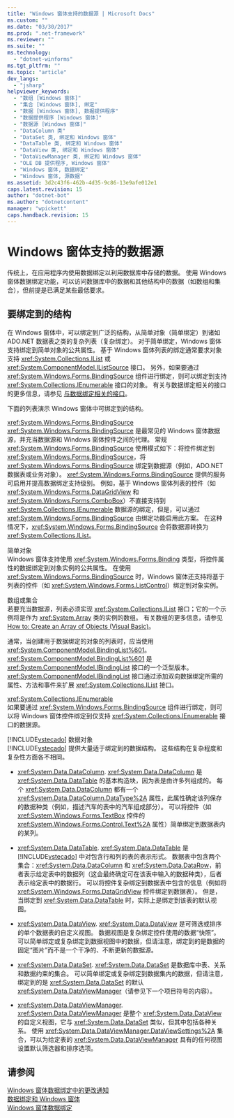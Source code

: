```yaml
---
title: "Windows 窗体支持的数据源 | Microsoft Docs"
ms.custom: ""
ms.date: "03/30/2017"
ms.prod: ".net-framework"
ms.reviewer: ""
ms.suite: ""
ms.technology: 
  - "dotnet-winforms"
ms.tgt_pltfrm: ""
ms.topic: "article"
dev_langs: 
  - "jsharp"
helpviewer_keywords: 
  - "数组 [Windows 窗体]"
  - "集合 [Windows 窗体], 绑定"
  - "数据 [Windows 窗体], 数据提供程序"
  - "数据提供程序 [Windows 窗体]"
  - "数据源 [Windows 窗体]"
  - "DataColumn 类"
  - "DataSet 类, 绑定和 Windows 窗体"
  - "DataTable 类, 绑定和 Windows 窗体"
  - "DataView 类, 绑定和 Windows 窗体"
  - "DataViewManager 类, 绑定和 Windows 窗体"
  - "OLE DB 提供程序, Windows 窗体"
  - "Windows 窗体, 数据绑定"
  - "Windows 窗体, 源数据"
ms.assetid: 3d2c43f6-462b-4d35-9c86-13e9afe012e1
caps.latest.revision: 15
author: "dotnet-bot"
ms.author: "dotnetcontent"
manager: "wpickett"
caps.handback.revision: 15
---
```

# Windows 窗体支持的数据源
传统上，在应用程序内使用数据绑定以利用数据库中存储的数据。  使用 Windows 窗体数据绑定功能，可以访问数据库中的数据和其他结构中的数据（如数组和集合），但前提是已满足某些最低要求。  
  
## 要绑定到的结构  
 在 Windows 窗体中，可以绑定到广泛的结构，从简单对象（简单绑定）到诸如 ADO.NET 数据表之类的复杂列表（复杂绑定）。  对于简单绑定，Windows 窗体支持绑定到简单对象的公共属性。  基于 Windows 窗体列表的绑定通常要求对象支持 <xref:System.Collections.IList> 或 <xref:System.ComponentModel.IListSource> 接口。  另外，如果要通过 <xref:System.Windows.Forms.BindingSource> 组件进行绑定，则可以绑定到支持 <xref:System.Collections.IEnumerable> 接口的对象。  有关与数据绑定相关的接口的更多信息，请参见 [与数据绑定相关的接口](../../../docs/framework/winforms/interfaces-related-to-data-binding.md)。  
  
 下面的列表演示 Windows 窗体中可绑定到的结构。  
  
 <xref:System.Windows.Forms.BindingSource>  
 <xref:System.Windows.Forms.BindingSource> 是最常见的 Windows 窗体数据源，并充当数据源和 Windows 窗体控件之间的代理。  常规 <xref:System.Windows.Forms.BindingSource> 使用模式如下：将控件绑定到 <xref:System.Windows.Forms.BindingSource>，将 <xref:System.Windows.Forms.BindingSource> 绑定到数据源（例如，ADO.NET 数据表或业务对象）。  <xref:System.Windows.Forms.BindingSource> 提供的服务可启用并提高数据绑定支持级别。  例如，基于 Windows 窗体列表的控件（如 <xref:System.Windows.Forms.DataGridView> 和 <xref:System.Windows.Forms.ComboBox>）不直接支持到 <xref:System.Collections.IEnumerable> 数据源的绑定，但是，可以通过 <xref:System.Windows.Forms.BindingSource> 由绑定功能启用此方案。  在这种情况下，<xref:System.Windows.Forms.BindingSource> 会将数据源转换为 <xref:System.Collections.IList>。  
  
 简单对象  
 Windows 窗体支持使用 <xref:System.Windows.Forms.Binding> 类型，将控件属性的数据绑定到对象实例的公共属性。  在使用 <xref:System.Windows.Forms.BindingSource> 时，Windows 窗体还支持将基于列表的控件（如 <xref:System.Windows.Forms.ListControl>）绑定到对象实例。  
  
 数组或集合  
 若要充当数据源，列表必须实现 <xref:System.Collections.IList> 接口；它的一个示例将是作为 <xref:System.Array> 类的实例的数组。  有关数组的更多信息，请参见[How to: Create an Array of Objects \(Visual Basic\)](http://msdn.microsoft.com/zh-cn/6b64e069-0387-400c-9081-3bdc581020c3)。  
  
 通常，当创建用于数据绑定的对象的列表时，应当使用 <xref:System.ComponentModel.BindingList%601>。  <xref:System.ComponentModel.BindingList%601> 是 <xref:System.ComponentModel.IBindingList> 接口的一个泛型版本。  <xref:System.ComponentModel.IBindingList> 接口通过添加双向数据绑定所需的属性、方法和事件来扩展 <xref:System.Collections.IList> 接口。  
  
 <xref:System.Collections.IEnumerable>  
 如果要通过 <xref:System.Windows.Forms.BindingSource> 组件进行绑定，则可以将 Windows 窗体控件绑定到仅支持 <xref:System.Collections.IEnumerable> 接口的数据源。  
  
 [!INCLUDE[vstecado](../../../includes/vstecado-md.md)] 数据对象  
 [!INCLUDE[vstecado](../../../includes/vstecado-md.md)] 提供大量适于绑定到的数据结构。  这些结构在复杂程度和复杂性方面各不相同。  
  
-   <xref:System.Data.DataColumn>.  <xref:System.Data.DataColumn> 是 <xref:System.Data.DataTable> 的基本构造块，因为表是由许多列组成的。  每个 <xref:System.Data.DataColumn> 都有一个 <xref:System.Data.DataColumn.DataType%2A> 属性，此属性确定该列保存的数据种类（例如，描述汽车的表中的汽车组成部分）。  可以将控件（如 <xref:System.Windows.Forms.TextBox> 控件的 <xref:System.Windows.Forms.Control.Text%2A> 属性）简单绑定到数据表内的某列。  
  
-   <xref:System.Data.DataTable>.  <xref:System.Data.DataTable> 是 [!INCLUDE[vstecado](../../../includes/vstecado-md.md)] 中对包含行和列的表的表示形式。  数据表中包含两个集合：<xref:System.Data.DataColumn> 和 <xref:System.Data.DataRow>，前者表示给定表中的数据列（这会最终确定可在该表中输入的数据种类），后者表示给定表中的数据行。  可以将控件复杂绑定到数据表中包含的信息（例如将 <xref:System.Windows.Forms.DataGridView> 控件绑定到数据表）。  但是，当绑定到 <xref:System.Data.DataTable> 时，实际上是绑定到该表的默认视图。  
  
-   <xref:System.Data.DataView>.  <xref:System.Data.DataView> 是可筛选或排序的单个数据表的自定义视图。  数据视图是复杂绑定控件使用的数据“快照”。  可以简单绑定或复杂绑定到数据视图中的数据，但请注意，绑定到的是数据的固定“图片”而不是一个干净的、不断更新的数据源。  
  
-   <xref:System.Data.DataSet>.  <xref:System.Data.DataSet> 是数据库中表、关系和数据约束的集合。  可以简单绑定或复杂绑定到数据集内的数据，但请注意，绑定到的是 <xref:System.Data.DataSet> 的默认 <xref:System.Data.DataViewManager>（请参见下一个项目符号的内容）。  
  
-   <xref:System.Data.DataViewManager>.  <xref:System.Data.DataViewManager> 是整个 <xref:System.Data.DataView> 的自定义视图，它与 <xref:System.Data.DataSet> 类似，但其中包括各种关系。  使用 <xref:System.Data.DataViewManager.DataViewSettings%2A> 集合，可以为给定表的 <xref:System.Data.DataViewManager> 具有的任何视图设置默认筛选器和排序选项。  
  
## 请参阅  
 [Windows 窗体数据绑定中的更改通知](../../../docs/framework/winforms/change-notification-in-windows-forms-data-binding.md)   
 [数据绑定和 Windows 窗体](../../../docs/framework/winforms/data-binding-and-windows-forms.md)   
 [Windows 窗体数据绑定](../../../docs/framework/winforms/windows-forms-data-binding.md)